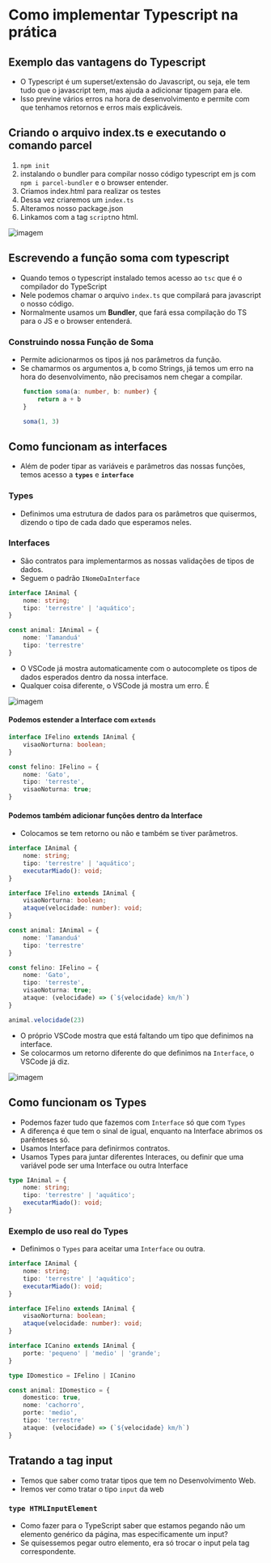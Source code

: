 # Como implementar Typescript na prática

## Exemplo das vantagens do Typescript
- O Typescript é um superset/extensão do Javascript, ou seja, ele tem tudo que o javascript tem, mas ajuda a adicionar tipagem para ele.
- Isso previne vários erros na hora de desenvolvimento e permite com que tenhamos retornos e erros mais explicáveis.

## Criando o arquivo index.ts e executando o comando parcel

1. `npm init`
2. instalando o bundler para compilar nosso código typescript em js com `npm i parcel-bundler` e o browser entender.
3. Criamos index.html para realizar os testes
4. Dessa vez criaremos um `index.ts`
5. Alteramos nosso package.json
6. Linkamos com a tag `script`no html.

![imagem](https://s3.us-west-2.amazonaws.com/secure.notion-static.com/5f7eb442-8d25-4936-889a-c0e4a5afe691/Untitled.png?X-Amz-Algorithm=AWS4-HMAC-SHA256&X-Amz-Content-Sha256=UNSIGNED-PAYLOAD&X-Amz-Credential=AKIAT73L2G45EIPT3X45%2F20220429%2Fus-west-2%2Fs3%2Faws4_request&X-Amz-Date=20220429T024341Z&X-Amz-Expires=86400&X-Amz-Signature=0d2276c10f00ad39348c4b04d7f31a1bf9b3ab0d3eec7e65586db470a45a800c&X-Amz-SignedHeaders=host&response-content-disposition=filename%20%3D%22Untitled.png%22&x-id=GetObject)

## Escrevendo a função soma com typescript
- Quando temos o typescript instalado temos acesso ao `tsc` que é o compilador do TypeScript
- Nele podemos chamar o arquivo `index.ts` que compilará para javascript o nosso código.
- Normalmente usamos um **Bundler**, que fará essa compilação do TS para o JS e o browser entenderá.

### Construindo nossa Função de Soma
- Permite adicionarmos os tipos já nos parâmetros da função.
- Se chamarmos os argumentos a, b como Strings, já temos um erro na hora do desenvolvimento, não precisamos nem chegar a compilar.

```ts
    function soma(a: number, b: number) {
        return a + b
    }

    soma(1, 3)
```

## Como funcionam as interfaces
- Além de poder tipar as variáveis e parâmetros das nossas funções, temos acesso a **`types`** e **`interface`**

### Types
- Definimos uma estrutura de dados para os parâmetros que quisermos, dizendo o tipo de cada dado que esperamos neles.

### Interfaces
- São contratos para implementarmos as nossas validações de tipos de dados.
- Seguem o padrão `INomeDaInterface`

```ts
interface IAnimal {
    nome: string;
    tipo: 'terrestre' | 'aquático';
}

const animal: IAnimal = {
    nome: 'Tamanduá'
    tipo: 'terrestre'
}
```

- O VSCode já mostra automaticamente com o autocomplete os tipos de dados esperados dentro da nossa interface.
- Qualquer coisa diferente, o VSCode já mostra um erro. É

![imagem](https://s3.us-west-2.amazonaws.com/secure.notion-static.com/6ff0a59d-3f42-46a3-b7c1-40d87bfdfd14/Untitled.png?X-Amz-Algorithm=AWS4-HMAC-SHA256&X-Amz-Content-Sha256=UNSIGNED-PAYLOAD&X-Amz-Credential=AKIAT73L2G45EIPT3X45%2F20220429%2Fus-west-2%2Fs3%2Faws4_request&X-Amz-Date=20220429T025233Z&X-Amz-Expires=86400&X-Amz-Signature=a4f8eea7c877c3be8699bf87627d61efcb6680d746b314a60855b1bf7bcd3f11&X-Amz-SignedHeaders=host&response-content-disposition=filename%20%3D%22Untitled.png%22&x-id=GetObject)

#### Podemos estender a Interface com `extends`

```ts
interface IFelino extends IAnimal {
    visaoNorturna: boolean;
}

const felino: IFelino = {
    nome: 'Gato',
    tipo: 'terreste',
    visaoNoturna: true;
}
```

#### Podemos também adicionar funções dentro da Interface
- Colocamos se tem retorno ou não e também se tiver parâmetros.

```ts
interface IAnimal {
    nome: string;
    tipo: 'terrestre' | 'aquático';
    executarMiado(): void;
}

interface IFelino extends IAnimal {
    visaoNorturna: boolean;
    ataque(velocidade: number): void;
}

const animal: IAnimal = {
    nome: 'Tamanduá'
    tipo: 'terrestre'
}

const felino: IFelino = {
    nome: 'Gato',
    tipo: 'terreste',
    visaoNoturna: true;
    ataque: (velocidade) => (`${velocidade} km/h`)
}

animal.velocidade(23)


```

- O próprio VSCode mostra que está faltando um tipo que definimos na interface.
- Se colocarmos um retorno diferente do que definimos na `Interface`, o VSCode já diz.

![imagem](https://s3.us-west-2.amazonaws.com/secure.notion-static.com/5fe0991d-fc03-4af9-b458-d871948cc3e0/Untitled.png?X-Amz-Algorithm=AWS4-HMAC-SHA256&X-Amz-Content-Sha256=UNSIGNED-PAYLOAD&X-Amz-Credential=AKIAT73L2G45EIPT3X45%2F20220429%2Fus-west-2%2Fs3%2Faws4_request&X-Amz-Date=20220429T025700Z&X-Amz-Expires=86400&X-Amz-Signature=979a310d8634617e03e7c9cd0bd49de7c7b739c39baf03c83dff4b7fc4aa93c6&X-Amz-SignedHeaders=host&response-content-disposition=filename%20%3D%22Untitled.png%22&x-id=GetObject)

## Como funcionam os Types
- Podemos fazer tudo que fazemos com `Interface` só que com `Types`
- A diferença é que  tem o sinal de igual, enquanto na Interface abrimos os parênteses só.
- Usamos Interface para definirmos contratos.
- Usamos Types para juntar diferentes Interaces, ou definir que uma variável pode ser uma Interface ou outra Interface

```ts
type IAnimal = {
    nome: string;
    tipo: 'terrestre' | 'aquático';
    executarMiado(): void;
}

``` 

### Exemplo de uso real do Types
- Definimos o `Types` para aceitar uma `Interface` ou outra.

```ts
interface IAnimal {
    nome: string;
    tipo: 'terrestre' | 'aquático';
    executarMiado(): void;
}

interface IFelino extends IAnimal {
    visaoNorturna: boolean;
    ataque(velocidade: number): void;
}

interface ICanino extends IAnimal {
    porte: 'pequeno' | 'medio' | 'grande';
}

type IDomestico = IFelino | ICanino

const animal: IDomestico = {
    domestico: true,
    nome: 'cachorro',
    porte: 'medio',
    tipo: 'terrestre'
    ataque: (velocidade) => (`${velocidade} km/h`)
}

``` 

## Tratando a tag input
- Temos que saber como tratar tipos que tem no Desenvolvimento Web.
- Iremos ver como tratar o tipo `input` da web

### `type HTMLInputElement`
- Como fazer para o TypeScript saber que estamos pegando não um elemento genérico da página, mas especificamente um input?
- Se quisessemos pegar outro elemento, era só trocar o input pela tag correspondente.

```ts


```